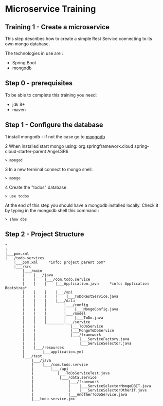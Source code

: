# Microservice Training

## Training 1 - Create a microservice

This step describes how to create a simple Rest Service connecting to its own mongo database.

The technologies in use are :

* Spring Boot
* mongodb

## Step 0 - prerequisites
To be able to complete this training you need:
* jdk 8+
* maven

## Step 1 - Configure the database

1 install mongodb  - if not the case go to [mongodb](https://www.mongodb.org/)

2 When installed start mongo using:<parent>
                                           <groupId>org.springframework.cloud</groupId>
                                           <artifactId>spring-cloud-starter-parent</artifactId>
                                           <version>Angel.SR6</version>
                                       </parent>
```
> mongod
```
3 In a new terminal connect to mongo shell:
 ```
> mongo
 ```
4 Create the "todos" database:
```
> use todos
```

At the end of this step you should have a mongodb installed locally.
Check it by typing in the mongodb shell this command :
```
> show dbs
```

## Step 2 - Project Structure

```
*
|
|___pom.xml
|___/todo-services
    |___pom.xml     *info: project parent pom*
    |___/src
        |___/main
        |    |___/java
        |    |    |___/com.todo.service
        |    |    |    |___Application.java     *info: Application Bootstrap*
        |    |    |    |___/api
        |    |    |    |    |___ToDoRestService.java
        |    |    |    |___/data
        |    |    |        |___/config
        |    |    |        |    |___MongoConfig.java
        |    |    |        |___/model
        |    |    |        |    |___ToDo.java
        |    |    |________|___/service
        |    |                |___ToDoService
        |    |                |___MongoToDoService
        |    |                |___/framework
        |    |                    |___ServiceFactory.java
        |    |                    |___ServiceSelector.java
        |    |___/resources
        |        |___application.yml
        |___/test
            |___/java
            |    |___/com.todo.service
            |        |___/api
            |           |___ToDoServiceTest.java
            |            |___/data.service
            |                |___/framework
            |                |    |___ServiceSelectorMongoDBIT.java
            |                |    |___ServiceSelectorOtherIT.java
            |                |___AnotherToDoService.java
            |___todo-service.jmx
```





